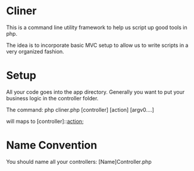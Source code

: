 Cliner
===================

This is a command line utility framework to help us script up good tools in php. 

The idea is to incorporate basic MVC setup to allow us to write scripts in a very organized fashion. 

Setup
===================
All your code goes into the app directory. Generally you want to put your business logic in the controller folder. 

The command: php cliner.php [controller] [action] [argv0....]

will maps to [controller]::[action](argv0....);

Name Convention
===================
You should name all your controllers: [Name]Controller.php
